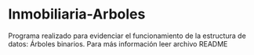 # Inmobiliaria-Arboles
Programa realizado para evidenciar el funcionamiento de la estructura de datos: Árboles binarios. Para más información leer archivo README 
